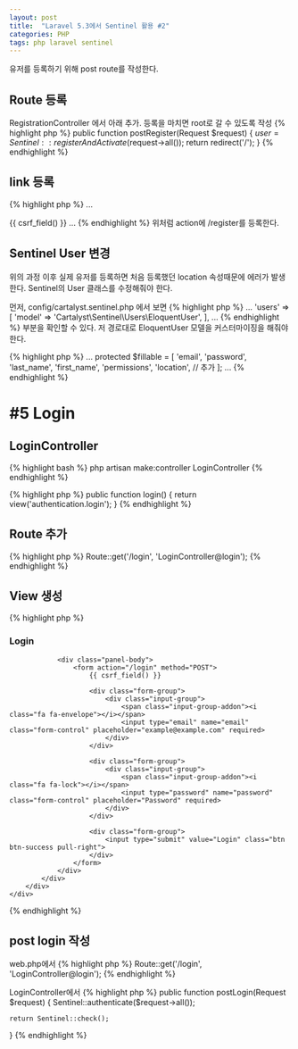 ```yaml
---
layout: post
title:  "Laravel 5.3에서 Sentinel 활용 #2"
categories: PHP
tags: php laravel sentinel
---
```

유저를 등록하기 위해 post route를 작성한다.

## Route 등록
RegistrationController 에서 아래 추가. 등록을 마치면 root로 갈 수 있도록 작성
{% highlight php %}
public function postRegister(Request $request)
{
    $user = Sentinel::registerAndActivate($request->all());
    return redirect('/');
}
{% endhighlight %}

## link 등록
{% highlight php %}
...
<div class="panel-body">
    <form action="/register" method="POST">
        {{ csrf_field() }}
...
{% endhighlight %}
위처럼 action에 /register를 등록한다.

## Sentinel User 변경
위의 과정 이후 실제 유저를 등록하면 처음 등록했던 location 속성때문에 에러가 발생한다.
Sentinel의 User 클래스를 수정해줘야 한다.

먼저, config/cartalyst.sentinel.php 에서 보면
{% highlight php %}
...
'users' => [
    'model' => 'Cartalyst\Sentinel\Users\EloquentUser',
],
...
{% endhighlight %}
부분을 확인할 수 있다. 저 경로대로 EloquentUser 모델을 커스터마이징을 해줘야 한다.

{% highlight php %}
...
protected $fillable = [
        'email',
        'password',
        'last_name',
        'first_name',
        'permissions',
        'location',      // 추가
    ];
...
{% endhighlight %}


# #5 Login

## LoginController
{% highlight bash %}
php artisan make:controller LoginController
{% endhighlight %}

{% highlight php %}
public function login()
{
    return view('authentication.login');
}
{% endhighlight %}

## Route 추가
{% highlight php %}
Route::get('/login', 'LoginController@login');
{% endhighlight %}

## View 생성
{% highlight php %}
<link rel="stylesheet" href="https://maxcdn.bootstrapcdn.com/bootstrap/3.3.7/css/bootstrap.min.css">
<link rel="stylesheet" href="https://maxcdn.bootstrapcdn.com/font-awesome/4.7.0/css/font-awesome.min.css">

<div class="container">
    <div class="row">
        <div class="col-md-6 col-md-offset-3">
            <div class="panel panel-primary">
                <div class="panel-heading">
                    <h3 class="panel-title"> Login </h3>
                </div>

                <div class="panel-body">
                    <form action="/login" method="POST">
                        {{ csrf_field() }}

                        <div class="form-group">
                            <div class="input-group">
                                <span class="input-group-addon"><i class="fa fa-envelope"></i></span>
                                <input type="email" name="email" class="form-control" placeholder="example@example.com" required>
                            </div>
                        </div>

                        <div class="form-group">
                            <div class="input-group">
                                <span class="input-group-addon"><i class="fa fa-lock"></i></span>
                                <input type="password" name="password" class="form-control" placeholder="Password" required>
                            </div>
                        </div>

                        <div class="form-group">
                            <input type="submit" value="Login" class="btn btn-success pull-right">
                        </div>
                    </form>
                </div>
            </div>
        </div>
    </div>
</div>
{% endhighlight %}

## post login 작성
web.php에서
{% highlight php %}
Route::get('/login', 'LoginController@login');
{% endhighlight %}

LoginController에서
{% highlight php %}
public function postLogin(Request $request)
{
    Sentinel::authenticate($request->all());

    return Sentinel::check();
}
{% endhighlight %}
